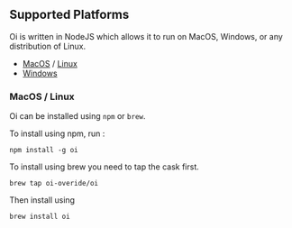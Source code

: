 ## Supported Platforms ##

Oi is written in NodeJS which allows it to run on MacOS, Windows, or any distribution of Linux.

- [MacOS](MacOs) / [Linux](#Linux)
- [Windows](#Windows)

### MacOS / Linux

Oi can be installed using `npm`  or  `brew`. 

To install using npm, run : 

```
npm install -g oi
```

To install using brew you need to tap the cask first. 

```
brew tap oi-overide/oi
```

Then install using 

```
brew install oi
```
